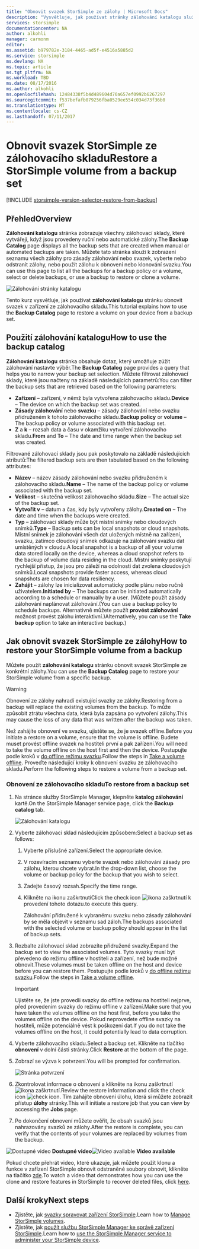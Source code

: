```yaml
---
title: "Obnovit svazek StorSimple ze zálohy | Microsoft Docs"
description: "Vysvětluje, jak používat stránky zálohování katalogu služby StorSimple Manager obnovit svazek StorSimple ze zálohovacího skladu."
services: storsimple
documentationcenter: NA
author: alkohli
manager: carmonm
editor: 
ms.assetid: b979782e-3184-4465-ad5f-e4516a5885d2
ms.service: storsimple
ms.devlang: NA
ms.topic: article
ms.tgt_pltfrm: NA
ms.workload: TBD
ms.date: 08/17/2016
ms.author: alkohli
ms.openlocfilehash: 12484338f5b4d489604d70a657ef0992b6267297
ms.sourcegitcommit: f537befafb079256fba0529ee554c034d73f36b0
ms.translationtype: MT
ms.contentlocale: cs-CZ
ms.lasthandoff: 07/11/2017
---
```

# <a name="restore-a-storsimple-volume-from-a-backup-set"></a><span data-ttu-id="1b653-103">Obnovit svazek StorSimple ze zálohovacího skladu</span><span class="sxs-lookup"><span data-stu-id="1b653-103">Restore a StorSimple volume from a backup set</span></span>
[!INCLUDE [storsimple-version-selector-restore-from-backup](../../includes/storsimple-version-selector-restore-from-backup.md)]

## <a name="overview"></a><span data-ttu-id="1b653-104">Přehled</span><span class="sxs-lookup"><span data-stu-id="1b653-104">Overview</span></span>
<span data-ttu-id="1b653-105">**Zálohování katalogu** stránka zobrazuje všechny zálohovací sklady, které vytvářejí, když jsou provedeny ruční nebo automatické zálohy.</span><span class="sxs-lookup"><span data-stu-id="1b653-105">The **Backup Catalog** page displays all the backup sets that are created when manual or automated backups are taken.</span></span> <span data-ttu-id="1b653-106">Můžete tato stránka slouží k zobrazení seznamu všech zálohy pro zásady zálohování nebo svazek, vyberte nebo odstranit zálohy, nebo použít zálohu k obnovení nebo klonování svazku.</span><span class="sxs-lookup"><span data-stu-id="1b653-106">You can use this page to list all the backups for a backup policy or a volume, select or delete backups, or use a backup to restore or clone a volume.</span></span>

 ![Zálohování stránky katalogu](./media/storsimple-restore-from-backup-set/HCS_BackupCatalog.png)

<span data-ttu-id="1b653-108">Tento kurz vysvětluje, jak používat **zálohování katalogu** stránku obnovit svazek v zařízení ze zálohovacího skladu.</span><span class="sxs-lookup"><span data-stu-id="1b653-108">This tutorial explains how to use the **Backup Catalog** page to restore a volume on your device from a backup set.</span></span>

## <a name="how-to-use-the-backup-catalog"></a><span data-ttu-id="1b653-109">Použití zálohování katalogu</span><span class="sxs-lookup"><span data-stu-id="1b653-109">How to use the backup catalog</span></span>
<span data-ttu-id="1b653-110">**Zálohování katalogu** stránka obsahuje dotaz, který umožňuje zúžit zálohování nastavte výběr.</span><span class="sxs-lookup"><span data-stu-id="1b653-110">The **Backup Catalog** page provides a query that helps you to narrow your backup set selection.</span></span> <span data-ttu-id="1b653-111">Můžete filtrovat zálohovací sklady, které jsou načteny na základě následujících parametrů:</span><span class="sxs-lookup"><span data-stu-id="1b653-111">You can filter the backup sets that are retrieved based on the following parameters:</span></span>

* <span data-ttu-id="1b653-112">**Zařízení** – zařízení, v němž byla vytvořena zálohovacího skladu.</span><span class="sxs-lookup"><span data-stu-id="1b653-112">**Device** – The device on which the backup set was created.</span></span>
* <span data-ttu-id="1b653-113">**Zásady zálohování** nebo **svazku** – zásady zálohování nebo svazku přidruženém k tohoto zálohovacího skladu.</span><span class="sxs-lookup"><span data-stu-id="1b653-113">**Backup policy** or **volume** – The backup policy or volume associated with this backup set.</span></span>
* <span data-ttu-id="1b653-114">**Z** a **k** – rozsah data a času v okamžiku vytvoření zálohovacího skladu.</span><span class="sxs-lookup"><span data-stu-id="1b653-114">**From** and **To** – The date and time range when the backup set was created.</span></span>

<span data-ttu-id="1b653-115">Filtrované zálohovací sklady jsou pak poskytovalo na základě následujících atributů:</span><span class="sxs-lookup"><span data-stu-id="1b653-115">The filtered backup sets are then tabulated based on the following attributes:</span></span>

* <span data-ttu-id="1b653-116">**Název** – název zásady zálohování nebo svazku přidruženém k zálohovacího skladu.</span><span class="sxs-lookup"><span data-stu-id="1b653-116">**Name** – The name of the backup policy or volume associated with the backup set.</span></span>
* <span data-ttu-id="1b653-117">**Velikost** – skutečná velikost zálohovacího skladu.</span><span class="sxs-lookup"><span data-stu-id="1b653-117">**Size** – The actual size of the backup set.</span></span>
* <span data-ttu-id="1b653-118">**Vytvořit v** – datum a čas, kdy byly vytvořeny zálohy.</span><span class="sxs-lookup"><span data-stu-id="1b653-118">**Created on** – The date and time when the backups were created.</span></span> 
* <span data-ttu-id="1b653-119">**Typ** – zálohovací sklady může být místní snímky nebo cloudových snímků.</span><span class="sxs-lookup"><span data-stu-id="1b653-119">**Type** – Backup sets can be local snapshots or cloud snapshots.</span></span> <span data-ttu-id="1b653-120">Místní snímek je zálohování všech dat uložených místně na zařízení, svazku, zatímco cloudový snímek odkazuje na zálohování svazku dat umístěných v cloudu.</span><span class="sxs-lookup"><span data-stu-id="1b653-120">A local snapshot is a backup of all your volume data stored locally on the device, whereas a cloud snapshot refers to the backup of volume data residing in the cloud.</span></span> <span data-ttu-id="1b653-121">Místní snímky poskytují rychlejší přístup, že jsou pro záleží na odolnosti dat zvolena cloudových snímků.</span><span class="sxs-lookup"><span data-stu-id="1b653-121">Local snapshots provide faster access, whereas cloud snapshots are chosen for data resiliency.</span></span>
* <span data-ttu-id="1b653-122">**Zahájit** – zálohy lze inicializovat automaticky podle plánu nebo ručně uživatelem.</span><span class="sxs-lookup"><span data-stu-id="1b653-122">**Initiated by** – The backups can be initiated automatically according to a schedule or manually by a user.</span></span> <span data-ttu-id="1b653-123">(Můžete použít zásady zálohování naplánovat zálohování.</span><span class="sxs-lookup"><span data-stu-id="1b653-123">(You can use a backup policy to schedule backups.</span></span> <span data-ttu-id="1b653-124">Alternativně můžete použít **provést zálohování** možnost provést zálohu interaktivní.)</span><span class="sxs-lookup"><span data-stu-id="1b653-124">Alternatively, you can use the **Take backup** option to take an interactive backup.)</span></span>

## <a name="how-to-restore-your-storsimple-volume-from-a-backup"></a><span data-ttu-id="1b653-125">Jak obnovit svazek StorSimple ze zálohy</span><span class="sxs-lookup"><span data-stu-id="1b653-125">How to restore your StorSimple volume from a backup</span></span>
<span data-ttu-id="1b653-126">Můžete použít **zálohování katalogu** stránku obnovit svazek StorSimple ze konkrétní zálohy.</span><span class="sxs-lookup"><span data-stu-id="1b653-126">You can use the **Backup Catalog** page to restore your StorSimple volume from a specific backup.</span></span> 

> [!WARNING]
> <span data-ttu-id="1b653-127">Obnovení ze zálohy nahradí existující svazky ze zálohy.</span><span class="sxs-lookup"><span data-stu-id="1b653-127">Restoring from a backup will replace the existing volumes from the backup.</span></span> <span data-ttu-id="1b653-128">To může způsobit ztrátu všechna data, která byla zapsána po vytvoření zálohy.</span><span class="sxs-lookup"><span data-stu-id="1b653-128">This may cause the loss of any data that was written after the backup was taken.</span></span>
> 
> 

<span data-ttu-id="1b653-129">Než zahájíte obnovení ve svazku, ujistěte se, že je svazek offline.</span><span class="sxs-lookup"><span data-stu-id="1b653-129">Before you initiate a restore on a volume, ensure that the volume is offline.</span></span> <span data-ttu-id="1b653-130">Budete muset provést offline svazek na hostiteli první a pak zařízení.</span><span class="sxs-lookup"><span data-stu-id="1b653-130">You will need to take the volume offline on the host first and then the device.</span></span> <span data-ttu-id="1b653-131">Postupujte podle kroků v [do offline režimu svazku](storsimple-manage-volumes.md#take-a-volume-offline).</span><span class="sxs-lookup"><span data-stu-id="1b653-131">Follow the steps in [Take a volume offline](storsimple-manage-volumes.md#take-a-volume-offline).</span></span> <span data-ttu-id="1b653-132">Proveďte následující kroky k obnovení svazku ze zálohovacího skladu.</span><span class="sxs-lookup"><span data-stu-id="1b653-132">Perform the following steps to restore a volume from a backup set.</span></span>

### <a name="to-restore-from-a-backup-set"></a><span data-ttu-id="1b653-133">Obnovení ze zálohovacího skladu</span><span class="sxs-lookup"><span data-stu-id="1b653-133">To restore from a backup set</span></span>
1. <span data-ttu-id="1b653-134">Na stránce služby StorSimple Manager, klepněte **katalog zálohování** kartě.</span><span class="sxs-lookup"><span data-stu-id="1b653-134">On the StorSimple Manager service page, click the **Backup catalog** tab.</span></span>
   
    ![Zálohování katalogu](./media/storsimple-restore-from-backup-set/HCS_Restore.png)
2. <span data-ttu-id="1b653-136">Vyberte zálohovací sklad následujícím způsobem:</span><span class="sxs-lookup"><span data-stu-id="1b653-136">Select a backup set as follows:</span></span>
   
   1. <span data-ttu-id="1b653-137">Vyberte příslušné zařízení.</span><span class="sxs-lookup"><span data-stu-id="1b653-137">Select the appropriate device.</span></span>
   2. <span data-ttu-id="1b653-138">V rozevíracím seznamu vyberte svazek nebo zálohování zásady pro zálohu, kterou chcete vybrat.</span><span class="sxs-lookup"><span data-stu-id="1b653-138">In the drop-down list, choose the volume or backup policy for the backup that you wish to select.</span></span>
   3. <span data-ttu-id="1b653-139">Zadejte časový rozsah.</span><span class="sxs-lookup"><span data-stu-id="1b653-139">Specify the time range.</span></span>
   4. <span data-ttu-id="1b653-140">Klikněte na ikonu zaškrtnutí</span><span class="sxs-lookup"><span data-stu-id="1b653-140">Click the check icon</span></span> ![ikona zaškrtnutí](./media/storsimple-restore-from-backup-set/HCS_CheckIcon.png) <span data-ttu-id="1b653-142">k provedení tohoto dotazu.</span><span class="sxs-lookup"><span data-stu-id="1b653-142">to execute this query.</span></span>
      
      <span data-ttu-id="1b653-143">Zálohování přidružené k vybranému svazku nebo zásady zálohování by se měla objevit v seznamu sad záloh.</span><span class="sxs-lookup"><span data-stu-id="1b653-143">The backups associated with the selected volume or backup policy should appear in the list of backup sets.</span></span>
3. <span data-ttu-id="1b653-144">Rozbalte zálohovací sklad zobrazíte přidružené svazky.</span><span class="sxs-lookup"><span data-stu-id="1b653-144">Expand the backup set to view the associated volumes.</span></span> <span data-ttu-id="1b653-145">Tyto svazky musí být převedeno do režimu offline v hostiteli a zařízení, než bude možné obnovit.</span><span class="sxs-lookup"><span data-stu-id="1b653-145">These volumes must be taken offline on the host and device before you can restore them.</span></span> <span data-ttu-id="1b653-146">Postupujte podle kroků v [do offline režimu svazku](storsimple-manage-volumes.md#take-a-volume-offline).</span><span class="sxs-lookup"><span data-stu-id="1b653-146">Follow the steps in [Take a volume offline](storsimple-manage-volumes.md#take-a-volume-offline).</span></span>
   
   > [!IMPORTANT]
   > <span data-ttu-id="1b653-147">Ujistěte se, že jste provedli svazky do offline režimu na hostiteli nejprve, před provedením svazky do režimu offline v zařízení.</span><span class="sxs-lookup"><span data-stu-id="1b653-147">Make sure that you have taken the volumes offline on the host first, before you take the volumes offline on the device.</span></span> <span data-ttu-id="1b653-148">Pokud neprovedete offline svazky na hostiteli, může potenciálně vést k poškození dat.</span><span class="sxs-lookup"><span data-stu-id="1b653-148">If you do not take the volumes offline on the host, it could potentially lead to data corruption.</span></span>
   > 
   > 
4. <span data-ttu-id="1b653-149">Vyberte zálohovacího skladu.</span><span class="sxs-lookup"><span data-stu-id="1b653-149">Select a backup set.</span></span> <span data-ttu-id="1b653-150">Klikněte na tlačítko **obnovení** v dolní části stránky.</span><span class="sxs-lookup"><span data-stu-id="1b653-150">Click **Restore** at the bottom of the page.</span></span>
5. <span data-ttu-id="1b653-151">Zobrazí se výzva k potvrzení.</span><span class="sxs-lookup"><span data-stu-id="1b653-151">You will be prompted for confirmation.</span></span> 
   
    ![Stránka potvrzení](./media/storsimple-restore-from-backup-set/HCS_ConfirmRestore.png)
6. <span data-ttu-id="1b653-153">Zkontrolovat informace o obnovení a klikněte na ikonu zaškrtnutí ![ikona zaškrtnutí](./media/storsimple-restore-from-backup-set/HCS_CheckIcon.png).</span><span class="sxs-lookup"><span data-stu-id="1b653-153">Review the restore information and click the check icon ![check icon](./media/storsimple-restore-from-backup-set/HCS_CheckIcon.png).</span></span> <span data-ttu-id="1b653-154">Tím zahájíte obnovení úlohu, která si můžete zobrazit přístup **úlohy** stránky.</span><span class="sxs-lookup"><span data-stu-id="1b653-154">This will initiate a restore job that you can view by accessing the **Jobs** page.</span></span> 
7. <span data-ttu-id="1b653-155">Po dokončení obnovení můžete ověřit, že obsah svazků jsou nahrazovány svazků ze zálohy.</span><span class="sxs-lookup"><span data-stu-id="1b653-155">After the restore is complete, you can verify that the contents of your volumes are replaced by volumes from the backup.</span></span>

<span data-ttu-id="1b653-156">![Dostupné video](./media/storsimple-restore-from-backup-set/Video_icon.png) **Dostupné video**</span><span class="sxs-lookup"><span data-stu-id="1b653-156">![Video available](./media/storsimple-restore-from-backup-set/Video_icon.png) **Video available**</span></span>

<span data-ttu-id="1b653-157">Pokud chcete přehrát video, které ukazuje, jak můžete použít klonu a funkce v zařízení StorSimple obnovit odstraněné soubory obnovit, klikněte na tlačítko [zde](https://azure.microsoft.com/documentation/videos/storsimple-recover-deleted-files-with-storsimple/).</span><span class="sxs-lookup"><span data-stu-id="1b653-157">To watch a video that demonstrates how you can use the clone and restore features in StorSimple to recover deleted files, click [here](https://azure.microsoft.com/documentation/videos/storsimple-recover-deleted-files-with-storsimple/).</span></span>

## <a name="next-steps"></a><span data-ttu-id="1b653-158">Další kroky</span><span class="sxs-lookup"><span data-stu-id="1b653-158">Next steps</span></span>
* <span data-ttu-id="1b653-159">Zjistěte, jak [svazky spravovat zařízení StorSimple](storsimple-manage-volumes.md).</span><span class="sxs-lookup"><span data-stu-id="1b653-159">Learn how to [Manage StorSimple volumes](storsimple-manage-volumes.md).</span></span>
* <span data-ttu-id="1b653-160">Zjistěte, jak [použít službu StorSimple Manager ke správě zařízení StorSimple](storsimple-manager-service-administration.md).</span><span class="sxs-lookup"><span data-stu-id="1b653-160">Learn how to [use the StorSimple Manager service to administer your StorSimple device](storsimple-manager-service-administration.md).</span></span>


